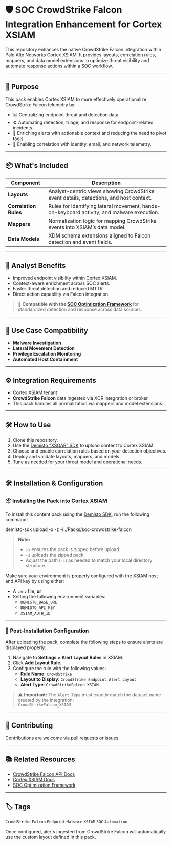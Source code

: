 # 🛡️ SOC CrowdStrike Falcon Integration Enhancement for Cortex XSIAM

This repository enhances the native CrowdStrike Falcon integration within Palo Alto Networks Cortex XSIAM. It provides layouts, correlation rules, mappers, and data model extensions to optimize threat visibility and automate response actions within a SOC workflow.

---

## 🚀 Purpose

This pack enables Cortex XSIAM to more effectively operationalize CrowdStrike Falcon telemetry by:

- 📊 Centralizing endpoint threat and detection data.
- ⚙️ Automating detection, triage, and response for endpoint-related incidents.
- 🔁 Enriching alerts with actionable context and reducing the need to pivot tools.
- 🧩 Enabling correlation with identity, email, and network telemetry.

---

## 📦 What's Included

| Component        | Description                                                                 |
|------------------|-----------------------------------------------------------------------------|
| **Layouts**       | Analyst-centric views showing CrowdStrike event details, detections, and host context. |
| **Correlation Rules** | Rules for identifying lateral movement, hands-on-keyboard activity, and malware execution. |
| **Mappers**       | Normalization logic for mapping CrowdStrike events into XSIAM’s data model. |
| **Data Models**   | XDM schema extensions aligned to Falcon detection and event fields. |

---

## 🧠 Analyst Benefits

- Improved endpoint visibility within Cortex XSIAM.
- Context-aware enrichment across SOC alerts.
- Faster threat detection and reduced MTTR.
- Direct action capability via Falcon integration.

> 🔄 **Compatible with the [SOC Optimization Framework](https://github.com/Palo-Cortex/soc-optimization-framework)** for standardized detection and response across data sources.

---

## 🔗 Use Case Compatibility

- **Malware Investigation**
- **Lateral Movement Detection**
- **Privilege Escalation Monitoring**
- **Automated Host Containment**

---

## ⚙️ Integration Requirements

- Cortex XSIAM tenant
- **CrowdStrike Falcon** data ingested via XDR integration or broker
- This pack handles all normalization via mappers and model extensions

---

## 🛠️ How to Use

1. Clone this repository.
2. Use the [Demisto “XSOAR” SDK](https://github.com/demisto/demisto-sdk) to upload content to Cortex XSIAM.
3. Choose and enable correlation rules based on your detection objectives.
4. Deploy and validate layouts, mappers, and models.
5. Tune as needed for your threat model and operational needs.

---

## 🛠 Installation & Configuration

### 📦 Installing the Pack into Cortex XSIAM

To install this content pack using the [Demisto SDK](https://github.com/demisto/demisto-sdk), run the following command:

demisto-sdk upload -x -z -i ./Packs/soc-crowdstrike-falcon

> **Note:**  
> - `-x` ensures the pack is zipped before upload.  
> - `-z` uploads the zipped pack.  
> - Adjust the path (`-i`) as needed to match your local directory structure.

Make sure your environment is properly configured with the XSIAM host and API key by using either:

- A `.env` file, **or**
- Setting the following environment variables:
  - `DEMISTO_BASE_URL`
  - `DEMISTO_API_KEY`
  - `XSIAM_AUTH_ID`

---

### 🧩 Post-Installation Configuration

After uploading the pack, complete the following steps to ensure alerts are displayed properly:

1. Navigate to **Settings > Alert Layout Rules** in XSIAM.
2. Click **Add Layout Rule**.
3. Configure the rule with the following values:
   - **Rule Name**: `CrowdStrike`
   - **Layout to Display**: `CrowdStrike Endpoint Alert Layout`
   - **Alert Type**: `CrowdStrikeFalcon_XSIAM`

> ⚠️ **Important:** The `Alert Type` must exactly match the dataset name created by the integration:  
> `CrowdStrikeFalcon_XSIAM`

---

## 🤝 Contributing

Contributions are welcome via pull requests or issues.

---

## 📚 Related Resources

- [CrowdStrike Falcon API Docs](https://falcon.crowdstrike.com/support/documentation)
- [Cortex XSIAM Docs](https://docs.paloaltonetworks.com/cortex/cortex-xsiam)
- [SOC Optimization Framework](https://github.com/Palo-Cortex/soc-optimization-framework)

---

## 🏷️ Tags

`CrowdStrike` `Falcon` `Endpoint` `Malware` `XSIAM` `SOC` `Automation`

Once configured, alerts ingested from CrowdStrike Falcon will automatically use the custom layout defined in this pack.
